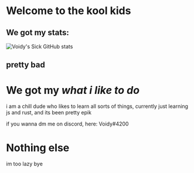 # Welcome to the kool kids


## We got my stats:
![Voidy's Sick GitHub stats](https://github-readme-stats.vercel.app/api?username=Voidy&show_icons=true&theme=dark)

## pretty bad

# We got my *what i like to do*

i am a chill dude who likes to learn all sorts of things, currently just learning js and rust, and its been pretty epik

if you wanna dm me on discord, here: Voidy#4200

# Nothing else
im too lazy bye
